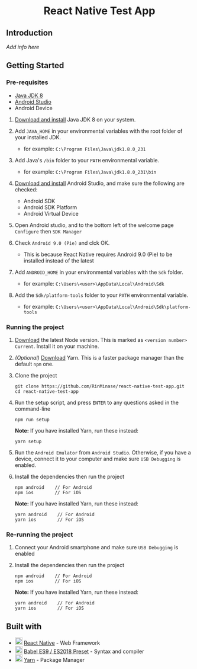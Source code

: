 <h1 align="center"> React Native Test App </h1>

## Introduction
_Add info here_

## Getting Started

### Pre-requisites
- [Java JDK 8](https://www.oracle.com/technetwork/java/javase/downloads/jdk8-downloads-2133151.html)
- [Android Studio](https://developer.android.com/studio)
- Android Device

1. [Download and install](http://www.oracle.com/technetwork/java/javase/downloads/jdk8-downloads-2133151.html) Java JDK 8 on your system.

2. Add `JAVA_HOME` in your environmental variables with the root folder of your installed JDK.
    - for example: `C:\Program Files\Java\jdk1.8.0_231`

3. Add Java's `/bin` folder to your `PATH` environmental variable.
    - for example: `C:\Program Files\Java\jdk1.8.0_231\bin`

4. [Download and install](https://developer.android.com/studio) Android Studio, and make sure the following are checked:
    - Android SDK
    - Android SDK Platform
    - Android Virtual Device

5. Open Android studio, and to the bottom left of the welcome page `Configure` then `SDK Manager`

6. Check `Android 9.0 (Pie)` and clck OK.
    - This is because React Native requires Android 9.0 (Pie) to be installed instead of the latest

7. Add `ANDROID_HOME` in your environmental variables with the `Sdk` folder.
    - for example: `C:\Users\<user>\AppData\Local\Android\Sdk`

8. Add the `Sdk/platform-tools` folder to your `PATH` environmental variable.
    - for example: `C:\Users\<user>\AppData\Local\Android\Sdk\platform-tools`

### Running the project

1. [Download](https://nodejs.org/en/) the latest Node version. This is marked as `<version number> Current`. Install it on your machine.

2. _(Optional)_ [Download](https://yarnpkg.com/latest.msi) Yarn. This is a faster package manager than the default `npm` one.

3. Clone the project

    ```
    git clone https://github.com/RinMinase/react-native-test-app.git
    cd react-native-test-app
    ```

4. Run the setup script, and press `ENTER` to any questions asked in the command-line

    ```
    npm run setup
    ```

    **Note:** If you have installed Yarn, run these instead:

    ```
    yarn setup
    ```

5. Run the `Android Emulator` from `Android Studio`. Otherwise, if you have a device, connect it to your computer and make sure `USB Debugging` is enabled.

6. Install the dependencies then run the project

    ```
    npm android    // For Android
    npm ios        // For iOS
    ```

    **Note:** If you have installed Yarn, run these instead:

    ```
    yarn android    // For Android
    yarn ios        // For iOS
    ```

### Re-running the project

1. Connect your Android smartphone and make sure `USB Debugging` is enabled

2. Install the dependencies then run the project

    ```
    npm android    // For Android
    npm ios        // For iOS
    ```

    **Note:** If you have installed Yarn, run these instead:

    ```
    yarn android    // For Android
    yarn ios        // For iOS
    ```

## Built with
* <img width=20 height=20 src="https://facebook.github.io/react-native/img/favicon.ico"> [React Native](https://facebook.github.io/react-native/) - Web Framework
* <img width=20 height=20 src="https://babeljs.io/img/favicon.png"> [Babel ES9 / ES2018 Preset](https://babeljs.io/) - Syntax and compiler
* <img width=20 height=20 src="https://yarnpkg.com/favicon.ico"> [Yarn](https://yarnpkg.com/) - Package Manager

